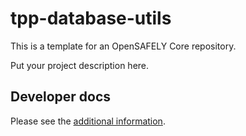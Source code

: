 # tpp-database-utils

This is a template for an OpenSAFELY Core repository.

Put your project description here.

## Developer docs

Please see the [additional information](DEVELOPERS.md).
